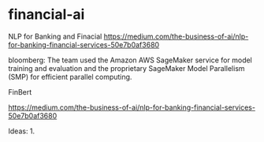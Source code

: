 # financial-ai
NLP for Banking and Finacial
https://medium.com/the-business-of-ai/nlp-for-banking-financial-services-50e7b0af3680


bloomberg:
The team used the Amazon AWS SageMaker service for model training and evaluation and the proprietary SageMaker Model Parallelism (SMP) for efficient parallel computing.

FinBert


https://medium.com/the-business-of-ai/nlp-for-banking-financial-services-50e7b0af3680

Ideas:
1. 
